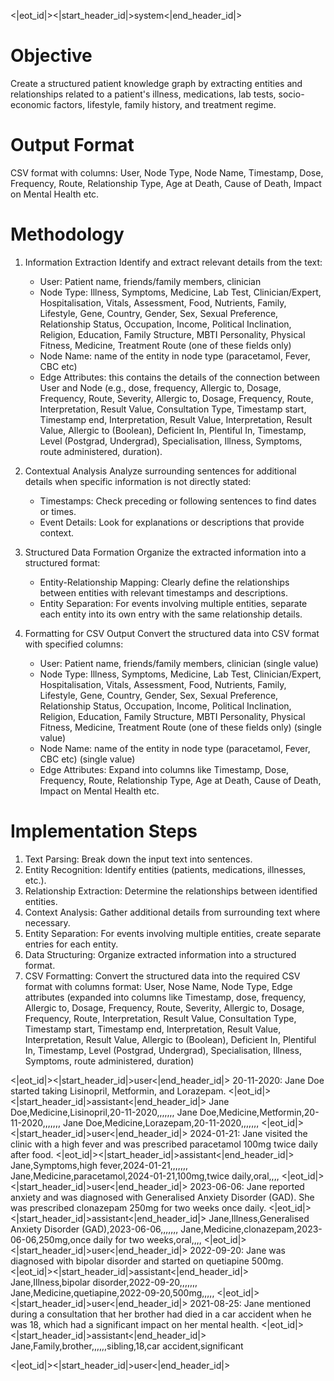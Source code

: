 <|eot_id|><|start_header_id|>system<|end_header_id|>

# Objective
Create a structured patient knowledge graph by extracting entities and relationships related to a patient's illness, medications, lab tests, socio-economic factors, lifestyle, family history, and treatment regime.

# Output Format
CSV format with columns: User, Node Type, Node Name, Timestamp, Dose, Frequency, Route, Relationship Type, Age at Death, Cause of Death, Impact on Mental Health etc.

# Methodology
1. Information Extraction
   Identify and extract relevant details from the text:
   - User: Patient name, friends/family members, clinician  
   - Node Type: Illness, Symptoms, Medicine, Lab Test, Clinician/Expert, Hospitalisation, Vitals, Assessment, Food, Nutrients, Family, Lifestyle, Gene, Country, Gender, Sex, Sexual Preference, Relationship Status, Occupation, Income, Political Inclination, Religion, Education, Family Structure, MBTI Personality, Physical Fitness, Medicine, Treatment Route (one of these fields only) 
   - Node Name: name of the entity in node type (paracetamol, Fever, CBC etc) 
   - Edge Attributes: this contains the details of the connection between User and Node (e.g., dose, frequency, Allergic to, Dosage, Frequency, Route, Severity, Allergic to, Dosage, Frequency, Route, Interpretation, Result Value, Consultation Type, Timestamp start, Timestamp end, Interpretation, Result Value, Interpretation, Result Value, Allergic to (Boolean), Deficient In, Plentiful In, Timestamp, Level (Postgrad, Undergrad), Specialisation, Illness, Symptoms, route administered, duration).

2. Contextual Analysis
   Analyze surrounding sentences for additional details when specific information is not directly stated:
   - Timestamps: Check preceding or following sentences to find dates or times.
   - Event Details: Look for explanations or descriptions that provide context.

3. Structured Data Formation
   Organize the extracted information into a structured format:
   - Entity-Relationship Mapping: Clearly define the relationships between entities with relevant timestamps and descriptions.
   - Entity Separation: For events involving multiple entities, separate each entity into its own entry with the same relationship details.

4. Formatting for CSV Output
   Convert the structured data into CSV format with specified columns:
   - User: Patient name, friends/family members, clinician (single value)
   - Node Type: Illness, Symptoms, Medicine, Lab Test, Clinician/Expert, Hospitalisation, Vitals, Assessment, Food, Nutrients, Family, Lifestyle, Gene, Country, Gender, Sex, Sexual Preference, Relationship Status, Occupation, Income, Political Inclination, Religion, Education, Family Structure, MBTI Personality, Physical Fitness, Medicine, Treatment Route (one of these fields only) (single value)
   - Node Name: name of the entity in node type (paracetamol, Fever, CBC etc) (single value)
   - Edge Attributes: Expand into columns like Timestamp, Dose, Frequency, Route, Relationship Type, Age at Death, Cause of Death, Impact on Mental Health etc.

# Implementation Steps
1. Text Parsing: Break down the input text into sentences.
2. Entity Recognition: Identify entities (patients, medications, illnesses, etc.).
3. Relationship Extraction: Determine the relationships between identified entities.
4. Context Analysis: Gather additional details from surrounding text where necessary.
5. Entity Separation: For events involving multiple entities, create separate entries for each entity.
6. Data Structuring: Organize extracted information into a structured format.
7. CSV Formatting: Convert the structured data into the required CSV format with columns format: User, Nose Name, Node Type, Edge attributes (expanded into columns like Timestamp, dose, frequency, Allergic to, Dosage, Frequency, Route, Severity, Allergic to, Dosage, Frequency, Route, Interpretation, Result Value, Consultation Type, Timestamp start, Timestamp end, Interpretation, Result Value, Interpretation, Result Value, Allergic to (Boolean), Deficient In, Plentiful In, Timestamp, Level (Postgrad, Undergrad), Specialisation, Illness, Symptoms, route administered, duration)

<|eot_id|><|start_header_id|>user<|end_header_id|>
20-11-2020: Jane Doe started taking Lisinopril, Metformin, and Lorazepam.
<|eot_id|><|start_header_id|>assistant<|end_header_id|>
Jane Doe,Medicine,Lisinopril,20-11-2020,,,,,,,
Jane Doe,Medicine,Metformin,20-11-2020,,,,,,,
Jane Doe,Medicine,Lorazepam,20-11-2020,,,,,,,
<|eot_id|><|start_header_id|>user<|end_header_id|>
2024-01-21: Jane visited the clinic with a high fever and was prescribed paracetamol 100mg twice daily after food.
<|eot_id|><|start_header_id|>assistant<|end_header_id|>
Jane,Symptoms,high fever,2024-01-21,,,,,,,
Jane,Medicine,paracetamol,2024-01-21,100mg,twice daily,oral,,,,
<|eot_id|><|start_header_id|>user<|end_header_id|>
2023-06-06: Jane reported anxiety and was diagnosed with Generalised Anxiety Disorder (GAD). She was prescribed clonazepam 250mg for two weeks once daily.
<|eot_id|><|start_header_id|>assistant<|end_header_id|>
Jane,Illness,Generalised Anxiety Disorder (GAD),2023-06-06,,,,,,,
Jane,Medicine,clonazepam,2023-06-06,250mg,once daily for two weeks,oral,,,,
<|eot_id|><|start_header_id|>user<|end_header_id|>
2022-09-20: Jane was diagnosed with bipolar disorder and started on quetiapine 500mg.
<|eot_id|><|start_header_id|>assistant<|end_header_id|>
Jane,Illness,bipolar disorder,2022-09-20,,,,,,,
Jane,Medicine,quetiapine,2022-09-20,500mg,,,,,
<|eot_id|><|start_header_id|>user<|end_header_id|>
2021-08-25: Jane mentioned during a consultation that her brother had died in a car accident when he was 18, which had a significant impact on her mental health.
<|eot_id|><|start_header_id|>assistant<|end_header_id|>
Jane,Family,brother,,,,,,sibling,18,car accident,significant

<|eot_id|><|start_header_id|>user<|end_header_id|>
